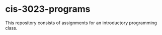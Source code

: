 # cis-3023-programs
This repository consists of assignments for an introductory programming class. 
